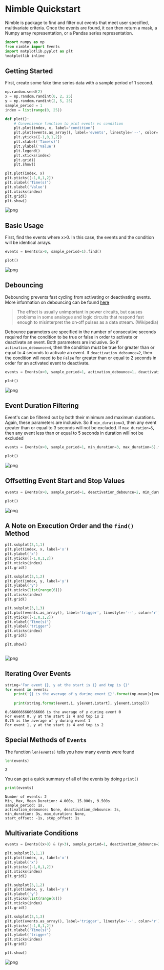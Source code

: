 
# Nimble Quickstart

Nimble is package to find and filter out events that meet user specified, multivariate criteria. Once the events are found, it can then return a mask, a Numpy array representation, or a Pandas series representation.


```python
import numpy as np
from nimble import Events
import matplotlib.pyplot as plt
%matplotlib inline
```

## Getting Started

First, create some fake time series data with a sample period of 1 second.


```python
np.random.seed(2)
x = np.random.randint(0, 2, 25)
y = np.random.randint(2, 5, 25)
sample_period = 1
index = list(range(0, 25))
```


```python
def plot():
    # Convenience function to plot events vs condition
    plt.plot(index, x, label='condition')
    plt.plot(events.as_array(), label='events', linestyle='--', color='r')
    plt.yticks([-1,0,1,2])
    plt.xlabel('Time(s)')
    plt.ylabel('Value')
    plt.legend()
    plt.xticks(index)
    plt.grid()
    plt.show()
```


```python
plt.plot(index, x)
plt.yticks([-1,0,1,2])
plt.xlabel('Time(s)')
plt.ylabel('Value')
plt.xticks(index)
plt.grid()
plt.show()
```


![png](output_5_0.png)


## Basic Usage

First, find the events where x>0. In this case, the events and the condition will be identical arrays.


```python
events = Events(x>0, sample_period=1).find()
```


```python
plot()
```


![png](output_8_0.png)


## Debouncing

Debouncing prevents fast cycling from activating or deactivating events. More information on debouncing can be found [here](https://en.wikipedia.org/wiki/Switch#Contact_bounce)

> The effect is usually unimportant in power circuits, but causes problems in some analogue and logic circuits that respond fast enough to misinterpret the on‑off pulses as a data stream. (Wikipedia)

Debounce parameters are specified in the number of consecutive seconds required for the condition to be true or false in order to activate or deactivate an event. Both parameters are inclusive. So if `activation_debounce=4`, then the condition must be true for greater than or equal to 4 seconds to activate an event. If `deactivation_debounce=2`, then the condition will need to be `False` for greater than or equal to 2 seconds in order for an activated event to deactivate.


```python
events = Events(x>0, sample_period=1, activation_debounce=1, deactivation_debounce=2).find()
```


```python
plot()
```


![png](output_11_0.png)


## Event Duration Filtering

Event's can be filtered out by both their minimum and maximum durations. Again, these parameters are inclusive. So if `min_duration=3`, then any event greater than or equal to 3 seconds will not be excluded. If `max_duration=5`, then any event less than or equal to 5 seconds in duration will not be excluded


```python
events = Events(x>0, sample_period=1, min_duration=3, max_duration=5).find()
```


```python
plot()
```


![png](output_14_0.png)


## Offsetting Event Start and Stop Values




```python
events = Events(x>0, sample_period=1, deactivation_debounce=2, min_duration=3, start_offset=-1, stop_offset=1).find()
```


```python
plot()
```


![png](output_17_0.png)


## A Note on Execution Order and the `find()` Method


```python
plt.subplot(3,1,1)
plt.plot(index, x, label='x')
plt.ylabel('x')
plt.yticks([-1,0,1,2])
plt.xticks(index)
plt.grid()

plt.subplot(3,1,2)
plt.plot(index, y, label='y')
plt.ylabel('y')
plt.yticks(list(range(6)))
plt.xticks(index)
plt.grid()

plt.subplot(3,1,3)
plt.plot(events.as_array(), label='trigger', linestyle='--', color='r')
plt.yticks([-1,0,1,2])
plt.xlabel('Time(s)')
plt.ylabel('trigger')
plt.xticks(index)
plt.grid()

plt.show()
    

```


![png](output_19_0.png)


## Iterating Over Events




```python
string='For event {}, y at the start is {} and top is {}'
for event in events:
    print('{} is the average of y during event {}'.format(np.mean(x[event.islice]), event.i))
    
    print(string.format(event.i, y[event.istart], y[event.istop]))
```

    0.6666666666666666 is the average of y during event 0
    For event 0, y at the start is 4 and top is 2
    0.75 is the average of y during event 1
    For event 1, y at the start is 4 and top is 2
    

## Special Methods of `Events`

The function `len(events)` tells you how many events were found


```python
len(events)
```




    2



You can get a quick summary of all of the events by doing `print()`


```python
print(events)
```

    Number of events: 2
    Min, Max, Mean Duration: 4.000s, 15.000s, 9.500s
    sample_period: 1s,
    activation_debounce: None, deactivation_debounce: 2s,
    min_duration: 3s, max_duration: None,
    start_offset: -1s, stop_offset: 1s
    

## Multivariate Conditions




```python
events = Events((x>0) & (y>3), sample_period=1, deactivation_debounce=2, min_duration=3, start_offset=-1, stop_offset=1).find()
```


```python
plt.subplot(3,1,1)
plt.plot(index, x, label='x')
plt.ylabel('x')
plt.yticks([-1,0,1,2])
plt.xticks(index)
plt.grid()

plt.subplot(3,1,2)
plt.plot(index, y, label='y')
plt.ylabel('y')
plt.yticks(list(range(6)))
plt.xticks(index)
plt.grid()

plt.subplot(3,1,3)
plt.plot(events.as_array(), label='trigger', linestyle='--', color='r')
plt.yticks([-1,0,1,2])
plt.xlabel('Time(s)')
plt.ylabel('trigger')
plt.xticks(index)
plt.grid()

plt.show()
```


![png](output_28_0.png)

